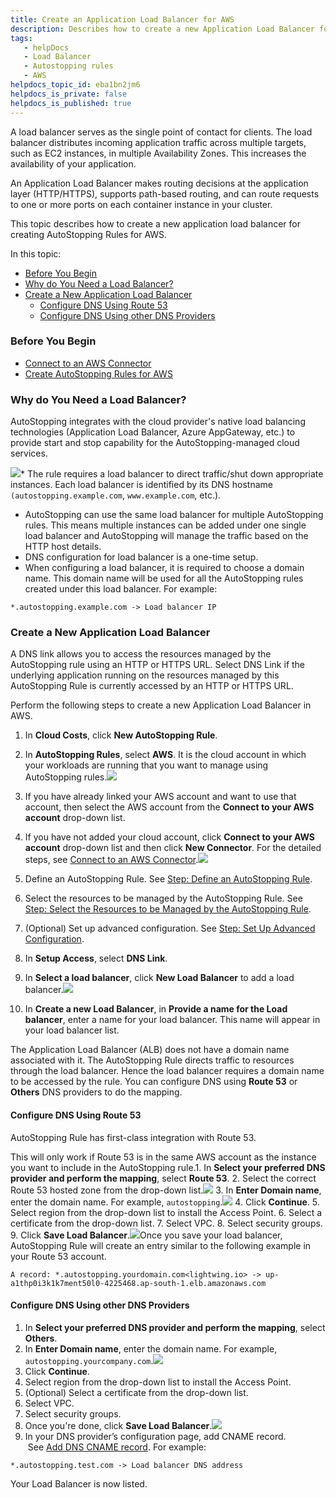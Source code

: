 ```yaml
---
title: Create an Application Load Balancer for AWS
description: Describes how to create a new Application Load Balancer for AWS.
tags: 
   - helpDocs
   - Load Balancer
   - Autostopping rules
   - AWS
helpdocs_topic_id: eba1bn2jm6
helpdocs_is_private: false
helpdocs_is_published: true
---
```


A load balancer serves as the single point of contact for clients. The load balancer distributes incoming application traffic across multiple targets, such as EC2 instances, in multiple Availability Zones. This increases the availability of your application.

An Application Load Balancer makes routing decisions at the application layer (HTTP/HTTPS), supports path-based routing, and can route requests to one or more ports on each container instance in your cluster.

This topic describes how to create a new application load balancer for creating AutoStopping Rules for AWS. 

In this topic:

* [Before You Begin](create-load-balancer-aws.md)
* [Why do You Need a Load Balancer?](create-load-balancer-aws.md)
* [Create a New Application Load Balancer](create-load-balancer-aws.md)
	+ [Configure DNS Using Route 53](create-load-balancer-aws.md)
	+ [Configure DNS Using other DNS Providers](create-load-balancer-aws.md)

### Before You Begin

* [Connect to an AWS Connector](../cloud-cost-management/add-connectors/connect-to-an-aws-connector.md)
* [Create AutoStopping Rules for AWS](../cloud-cost-management/add-connectors/create-auto-stopping-rules/create-autostopping-rules-aws.md)

### Why do You Need a Load Balancer?

AutoStopping integrates with the cloud provider's native load balancing technologies (Application Load Balancer, Azure AppGateway, etc.) to provide start and stop capability for the AutoStopping-managed cloud services.

![](https://files.helpdocs.io/i5nl071jo5/articles/eba1bn2jm6/1643089567315/screenshot-2022-01-20-at-12-04-39-pm.png)* The rule requires a load balancer to direct traffic/shut down appropriate instances. Each load balancer is identified by its DNS hostname `(autostopping.example.com`, `www.example.com`, etc.).
* AutoStopping can use the same load balancer for multiple AutoStopping rules. This means multiple instances can be added under one single load balancer and AutoStopping will manage the traffic based on the HTTP host details.
* DNS configuration for load balancer is a one-time setup.
* When configuring a load balancer, it is required to choose a domain name. This domain name will be used for all the AutoStopping rules created under this load balancer. For example:  
  

```
*.autostopping.example.com -> Load balancer IP
```

### Create a New Application Load Balancer

A DNS link allows you to access the resources managed by the AutoStopping rule using an HTTP or HTTPS URL. Select DNS Link if the underlying application running on the resources managed by this AutoStopping Rule is currently accessed by an HTTP or HTTPS URL.

Perform the following steps to create a new Application Load Balancer in AWS.

1. In **Cloud Costs**, click **New AutoStopping Rule**.

1. In **AutoStopping Rules**, select **AWS**. It is the cloud account in which your workloads are running that you want to manage using AutoStopping rules.[![](https://files.helpdocs.io/i5nl071jo5/articles/7025n9ml7z/1634476693199/screenshot-2021-10-17-at-6-47-51-pm.png)](https://files.helpdocs.io/i5nl071jo5/articles/7025n9ml7z/1634476693199/screenshot-2021-10-17-at-6-47-51-pm.png)
2. If you have already linked your AWS account and want to use that account, then select the AWS account from the **Connect to your AWS account** drop-down list.
3. If you have not added your cloud account, click **Connect to your AWS account** drop-down list and then click **New Connector**. For the detailed steps, see [Connect to an AWS Connector](../cloud-cost-management/add-connectors/connect-to-an-aws-connector.md).[![](https://files.helpdocs.io/i5nl071jo5/articles/7025n9ml7z/1641315189370/screenshot-2022-01-04-at-10-22-55-pm.png)](https://files.helpdocs.io/i5nl071jo5/articles/7025n9ml7z/1641315189370/screenshot-2022-01-04-at-10-22-55-pm.png)
4. Define an AutoStopping Rule. See [Step: Define an AutoStopping Rule](../cloud-cost-management/add-connectors/create-auto-stopping-rules/create-autostopping-rules-aws.md).
5. Select the resources to be managed by the AutoStopping Rule. See [Step: Select the Resources to be Managed by the AutoStopping Rule](../cloud-cost-management/add-connectors/create-auto-stopping-rules/create-autostopping-rules-aws.md).
6. (Optional) Set up advanced configuration. See [Step: Set Up Advanced Configuration](../cloud-cost-management/add-connectors/create-auto-stopping-rules/create-autostopping-rules-aws.md).
7. In **Setup Access**, select **DNS Link**.
8. In **Select a load balancer**, click **New Load Balancer** to add a load balancer.![](https://files.helpdocs.io/i5nl071jo5/articles/eba1bn2jm6/1643309101396/screenshot-2022-01-28-at-12-14-43-am.png)
9. In **Create a new Load Balancer**, in **Provide a name for the Load balancer**, enter a name for your load balancer. This name will appear in your load balancer list.

The Application Load Balancer (ALB) does not have a domain name associated with it. The AutoStopping Rule directs traffic to resources through the load balancer. Hence the load balancer requires a domain name to be accessed by the rule. You can configure DNS using **Route 53** or **Others** DNS providers to do the mapping.

#### Configure DNS Using Route 53

AutoStopping Rule has first-class integration with Route 53. 

This will only work if Route 53 is in the same AWS account as the instance you want to include in the AutoStopping rule.1. In **Select your preferred DNS provider and perform the mapping**, select **Route 53**.
2. Select the correct Route 53 hosted zone from the drop-down list.![](https://files.helpdocs.io/i5nl071jo5/articles/eba1bn2jm6/1643310060101/screenshot-2022-01-28-at-12-30-40-am.png)
3. In **Enter Domain name**, enter the domain name. For example, `autostopping`.![](https://files.helpdocs.io/i5nl071jo5/articles/eba1bn2jm6/1643310193120/screenshot-2022-01-28-at-12-32-41-am.png)
4. Click **Continue**.
5. Select region from the drop-down list to install the Access Point.
6. Select a certificate from the drop-down list.
7. Select VPC.
8. Select security groups.
9. Click **Save Load Balancer**.![](https://files.helpdocs.io/i5nl071jo5/articles/eba1bn2jm6/1643311129011/screenshot-2022-01-28-at-12-48-23-am.png)Once you save your load balancer, AutoStopping Rule will create an entry similar to the following example in your Route 53 account.  
  

```
A record: *.autostopping.yourdomain.com<lightwing.io> -> up-a1thp0i3k1k7ment50l0-4225468.ap-south-1.elb.amazonaws.com
```

#### Configure DNS Using other DNS Providers

1. In **Select your preferred DNS provider and perform the mapping**, select **Others**.
2. In **Enter Domain name**, enter the domain name. For example, `autostopping.yourcompany.com`.![](https://files.helpdocs.io/i5nl071jo5/articles/eba1bn2jm6/1643311246089/screenshot-2022-01-28-at-12-50-26-am.png)
3. Click **Continue**.
4. Select region from the drop-down list to install the Access Point.
5. (Optional) Select a certificate from the drop-down list.
6. Select VPC.
7. Select security groups.
8. Once you're done, click **Save Load Balancer**.![](https://files.helpdocs.io/i5nl071jo5/articles/eba1bn2jm6/1621444257244/screenshot-2021-05-19-at-10-36-59-pm.png)
9. In your DNS provider’s configuration page, add CNAME record.  See [Add DNS CNAME record](https://docs.aws.amazon.com/managedservices/latest/ctexguide/ex-dirserv-cname-record-add-col.html). For example:  
  

```
*.autostopping.test.com -> Load balancer DNS address
```

Your Load Balancer is now listed.

